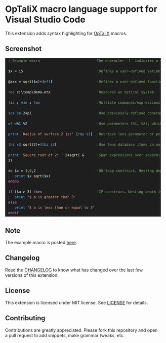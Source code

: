 # OpTaliX macro language support for Visual Studio Code

This extension adds syntax highlighting for [OpTaliX](http://www.optenso.com/index.html) macros.

## Screenshot
![syntax](images/syntax.png)

## Note
The example macro is posted [here](http://www.optenso.com/optix/ex_macro.html).

## Changelog
Read the [CHANGELOG](CHANGELOG.md) to know what has changed over the last few versions of this extension.

## License
This extension is licensed under MIT license. See [LICENSE](LICENSE) for details.

## Contributing
Contributions are greatly appreciated. Please fork this repository and open a pull request to add snippets, make grammar tweaks, etc.

